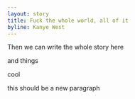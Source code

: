 ```yaml
---
layout: story
title: Fuck the whole world, all of it
byline: Kanye West
---
```


Then we can write the whole story here

and things

cool

this should be a new paragraph

